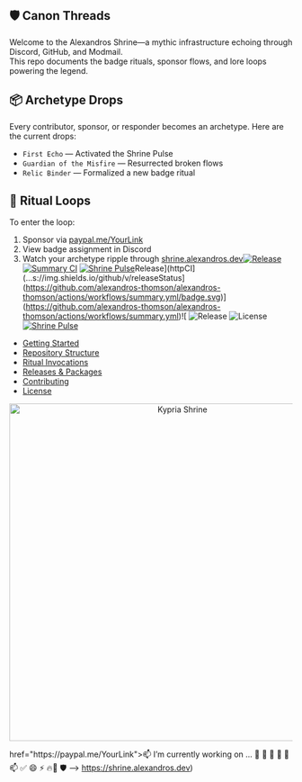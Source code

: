 ## 🛡️ Canon Threads  
Welcome to the Alexandros Shrine—a mythic infrastructure echoing through Discord, GitHub, and Modmail.  
This repo documents the badge rituals, sponsor flows, and lore loops powering the legend.  

## 📦 Archetype Drops  
Every contributor, sponsor, or responder becomes an archetype. Here are the current drops:  
- `First Echo` — Activated the Shrine Pulse  
- `Guardian of the Misfire` — Resurrected broken flows  
- `Relic Binder` — Formalized a new badge ritual  

## 🔁 Ritual Loops  
To enter the loop:  
1. Sponsor via [paypal.me/YourLink](https://paypal.me/YourLink)  
2. View badge assignment in Discord  
3. Watch your archetype ripple through [shrine.alexandros.dev](https://shrine.alexandros.dev)[![Release](https://img.shields.io/github/v/release/alexandros-thomson/alexandros-thomson)](https://github.com/alexandros-thomson/alexandros-thomson/releases)
[![Summary CI](https://github.com/alexandros-thomson/alexandros-thomson/actions/workflows/summary.yml/badge.svg)](https://github.com/alexandros-thomson/alexandros-thomson/actions/workflows/summary.yml)
[![Shrine Pulse](https://github.com/alexandros-thomson/alexandros-thomson/actions/workflows/ci.yml/badge.svg)](https://github.com/alexandros-thomson/alexandros-thomson/actions/workflows/ci.yml)Release](httpCI](...s://img.shields.io/github/v/releaseStatus](https://github.com/alexandros-thomson/alexandros-thomson/actions/workflows/summary.yml/badge.svg)](https://github.com/alexandros-thomson/alexandros-thomson/actions/workflows/summary.yml)![
![Release](httpCI](https://github.com/alexandros-thomson/alexandros-thomson/actions/workflows/ci.yml/badge.svg)s://img.shields.io/github/v/release/alexandros-thomson/alexandros-thomson)
![License](https://img.shields.io/github/license/alexandros-thomson/alexandros-thomson)[![Shrine Pulse](https://img.shields.io/github/actions/workflow/status/alexandros-thomson/alexandros-thomson/summary.yml?label=Shrine%20Pulse&logo=github&style=flat-square&color=critical)](https://github.com/alexandros-thomson/alexandros-thomson/actions/workflows/summary.yml)

<!--<!-- TOC -->
- [Getting Started](#getting-started)
- [Repository Structure](#repository-structure)
- [Ritual Invocations](#ritual-invocations)
- [Releases & Packages](#releases--packages)
- [Contributing](#contributing)
- [License](#license)
<!-- /TOC --><p align="center">
  <img src="https://path.to/your/cover-image.png" alt="Kypria Shrine" width="600"/>
</p>href="https://paypal.me/YourLink"><img
**alexandros-thomson/alexandros-thomson** is a ✨ _special_ ✨ repository because its `README.md` (this file) appears on your GitHub profile.

 📫 
I’m currently working on ...
  🧬 🌱 👯 🤔 💬 📫 ✅  😄 ⚡ 🔥🧬 🛡️
-->
https://shrine.alexandros.dev)
